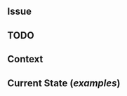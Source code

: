 <!-- Select one or the other -->
<!-- Title of the issue -->
## Issue
## TODO

## Context
<!-- Explain what is happening or should happen -->

## Current State (*examples*)
<!-- Include examples or print screens for the purpose of the issue -->

